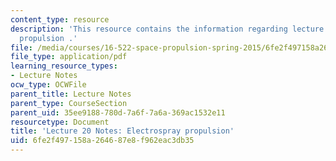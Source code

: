 ```yaml
---
content_type: resource
description: 'This resource contains the information regarding lecture 20 notes: electrospray
  propulsion .'
file: /media/courses/16-522-space-propulsion-spring-2015/6fe2f497158a264687e8f962eac3db35_MIT16_522S15_Lecture20.pdf
file_type: application/pdf
learning_resource_types:
- Lecture Notes
ocw_type: OCWFile
parent_title: Lecture Notes
parent_type: CourseSection
parent_uid: 35ee9188-780d-7a6f-7a6a-369ac1532e11
resourcetype: Document
title: 'Lecture 20 Notes: Electrospray propulsion'
uid: 6fe2f497-158a-2646-87e8-f962eac3db35
---
```

